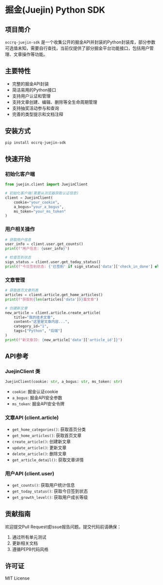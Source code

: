 # 掘金(Juejin) Python SDK

## 项目简介

`occrq-juejin-sdk` 是一个收集公开的掘金API并封装的Python封装库，部分参数可选值未知，需要自行查找，当前仅提供了部分掘金平台功能接口，包括用户管理、文章操作等功能。

## 主要特性

- 完整的掘金API封装
- 简洁易用的Python接口
- 支持用户认证和管理
- 支持文章创建、编辑、删除等全生命周期管理
- 支持抽奖活动参与和查询
- 完善的类型提示和文档注释

## 安装方式

```bash
pip install occrq-juejin-sdk
```

## 快速开始

### 初始化客户端

```python
from juejin.client import JuejinClient

# 初始化客户端(需要从浏览器获取认证信息)
client = JuejinClient(
    cookie="your_cookie",
    a_bogus="your_a_bogus",
    ms_token="your_ms_token"
)
```

### 用户相关操作

```python
# 获取用户信息
user_info = client.user.get_counts()
print(f"用户信息: {user_info}")

# 检查签到状态
sign_status = client.user.get_today_status()
print(f"今日签到状态: {'已签到' if sign_status['data']['check_in_done'] else '未签到'}")
```

### 文章管理

```python
# 获取首页文章列表
articles = client.article.get_home_articles()
print(f"获取到{len(articles['data'])}篇文章")

# 创建新文章
new_article = client.article.create_article(
    title="我的技术文章",
    content="这里是文章内容...",
    category_id="1",
    tags=["Python", "后端"]
)
print(f"新文章ID: {new_article['data']['article_id']}")
```

## API参考

### JuejinClient 类

```python
JuejinClient(cookie: str, a_bogus: str, ms_token: str)
```
- `cookie`: 掘金认证cookie
- `a_bogus`: 掘金API安全参数
- `ms_token`: 掘金API安全令牌

### 文章API (client.article)

- `get_home_categories()`: 获取首页分类
- `get_home_articles()`: 获取首页文章
- `create_article()`: 创建新文章
- `update_article()`: 更新文章
- `delete_article()`: 删除文章
- `get_article_detail()`: 获取文章详情

### 用户API (client.user)

- `get_counts()`: 获取用户统计信息
- `get_today_status()`: 获取今日签到状态
- `get_growth_level()`: 获取用户成长等级

## 贡献指南

欢迎提交Pull Request或Issue报告问题。提交代码前请确保：
1. 通过所有单元测试
2. 更新相关文档
3. 遵循PEP8代码风格

## 许可证

MIT License